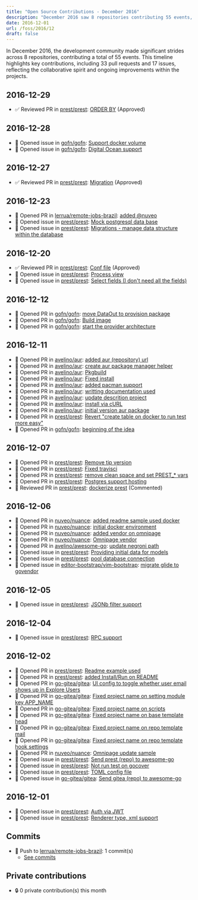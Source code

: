 ```yaml
---
title: "Open Source Contributions - December 2016"
description: "December 2016 saw 8 repositories contributing 55 events, including 33 pull requests and 17 issues, showcasing active development and collaboration."
date: 2016-12-01
url: /foss/2016/12
draft: false
---
```


In December 2016, the development community made significant strides across 8 repositories, contributing a total of 55 events. This timeline highlights key contributions, including 33 pull requests and 17 issues, reflecting the collaborative spirit and ongoing improvements within the projects.

## 2016-12-29

- ✅ Reviewed PR in [prest/prest](https://github.com/prest/prest): [ORDER BY](https://github.com/prest/prest/pull/59#pullrequestreview-14622112) (Approved)

## 2016-12-28

- 🐛 Opened issue in [gofn/gofn](https://github.com/gofn/gofn): [Support docker volume](https://github.com/gofn/gofn/issues/8)
- 🐛 Opened issue in [gofn/gofn](https://github.com/gofn/gofn): [Digital Ocean support](https://github.com/gofn/gofn/issues/7)

## 2016-12-27

- ✅ Reviewed PR in [prest/prest](https://github.com/prest/prest): [Migration](https://github.com/prest/prest/pull/57#pullrequestreview-14423583) (Approved)

## 2016-12-23

- 🔀 Opened PR in [lerrua/remote-jobs-brazil](https://github.com/lerrua/remote-jobs-brazil): [added @nuveo](https://github.com/lerrua/remote-jobs-brazil/pull/86)
- 🐛 Opened issue in [prest/prest](https://github.com/prest/prest): [Mock postgresql data base](https://github.com/prest/prest/issues/55)
- 🐛 Opened issue in [prest/prest](https://github.com/prest/prest): [Migrations - manage data structure within the database  ](https://github.com/prest/prest/issues/53)

## 2016-12-20

- ✅ Reviewed PR in [prest/prest](https://github.com/prest/prest): [Conf file](https://github.com/prest/prest/pull/47#pullrequestreview-13676994) (Approved)
- 🐛 Opened issue in [prest/prest](https://github.com/prest/prest): [Process view](https://github.com/prest/prest/issues/51)
- 🐛 Opened issue in [prest/prest](https://github.com/prest/prest): [Select fields (I don't need all the fields)](https://github.com/prest/prest/issues/50)

## 2016-12-12

- 🔀 Opened PR in [gofn/gofn](https://github.com/gofn/gofn): [move DataOut to provision package](https://github.com/gofn/gofn/pull/4)
- 🔀 Opened PR in [gofn/gofn](https://github.com/gofn/gofn): [Build image](https://github.com/gofn/gofn/pull/3)
- 🔀 Opened PR in [gofn/gofn](https://github.com/gofn/gofn): [start the provider architecture](https://github.com/gofn/gofn/pull/2)

## 2016-12-11

- 🔀 Opened PR in [avelino/aur](https://github.com/avelino/aur): [added aur (repository) url](https://github.com/avelino/aur/pull/9)
- 🔀 Opened PR in [avelino/aur](https://github.com/avelino/aur): [create aur package manager helper](https://github.com/avelino/aur/pull/8)
- 🔀 Opened PR in [avelino/aur](https://github.com/avelino/aur): [Pkgbuild](https://github.com/avelino/aur/pull/7)
- 🔀 Opened PR in [avelino/aur](https://github.com/avelino/aur): [Fixed install](https://github.com/avelino/aur/pull/6)
- 🔀 Opened PR in [avelino/aur](https://github.com/avelino/aur): [added pacman support](https://github.com/avelino/aur/pull/5)
- 🔀 Opened PR in [avelino/aur](https://github.com/avelino/aur): [writting documentation used](https://github.com/avelino/aur/pull/4)
- 🔀 Opened PR in [avelino/aur](https://github.com/avelino/aur): [update descrition project](https://github.com/avelino/aur/pull/3)
- 🔀 Opened PR in [avelino/aur](https://github.com/avelino/aur): [install via cURL](https://github.com/avelino/aur/pull/2)
- 🔀 Opened PR in [avelino/aur](https://github.com/avelino/aur): [initial version aur package](https://github.com/avelino/aur/pull/1)
- 🔀 Opened PR in [prest/prest](https://github.com/prest/prest): [Revert "create table on docker to run test more easy"](https://github.com/prest/prest/pull/39)
- 🔀 Opened PR in [gofn/gofn](https://github.com/gofn/gofn): [beginning of the idea](https://github.com/gofn/gofn/pull/1)

## 2016-12-07

- 🔀 Opened PR in [prest/prest](https://github.com/prest/prest): [Remove tip version](https://github.com/prest/prest/pull/29)
- 🔀 Opened PR in [prest/prest](https://github.com/prest/prest): [Fixed travisci](https://github.com/prest/prest/pull/28)
- 🔀 Opened PR in [prest/prest](https://github.com/prest/prest): [remove clean space and set PREST_* vars](https://github.com/prest/prest/pull/27)
- 🔀 Opened PR in [prest/prest](https://github.com/prest/prest): [Postgres support hosting](https://github.com/prest/prest/pull/26)
- 💬 Reviewed PR in [prest/prest](https://github.com/prest/prest): [dockerize prest](https://github.com/prest/prest/pull/24#pullrequestreview-11813812) (Commented)

## 2016-12-06

- 🔀 Opened PR in [nuveo/nuance](https://github.com/nuveo/nuance): [added readme sample used docker](https://github.com/nuveo/nuance/pull/6)
- 🔀 Opened PR in [nuveo/nuance](https://github.com/nuveo/nuance): [initial docker environment](https://github.com/nuveo/nuance/pull/5)
- 🔀 Opened PR in [nuveo/nuance](https://github.com/nuveo/nuance): [added vendor on omnipage](https://github.com/nuveo/nuance/pull/4)
- 🔀 Opened PR in [nuveo/nuance](https://github.com/nuveo/nuance): [Omnipage vendor](https://github.com/nuveo/nuance/pull/3)
- 🔀 Opened PR in [avelino/awesome-go](https://github.com/avelino/awesome-go): [update negroni path](https://github.com/avelino/awesome-go/pull/1208)
- 🐛 Opened issue in [prest/prest](https://github.com/prest/prest): [Providing initial data for models](https://github.com/prest/prest/issues/23)
- 🐛 Opened issue in [prest/prest](https://github.com/prest/prest): [pool database connection](https://github.com/prest/prest/issues/22)
- 🐛 Opened issue in [editor-bootstrap/vim-bootstrap](https://github.com/editor-bootstrap/vim-bootstrap): [migrate glide to govendor](https://github.com/editor-bootstrap/vim-bootstrap/issues/226)

## 2016-12-05

- 🐛 Opened issue in [prest/prest](https://github.com/prest/prest): [JSONb filter support](https://github.com/prest/prest/issues/20)

## 2016-12-04

- 🐛 Opened issue in [prest/prest](https://github.com/prest/prest): [RPC support](https://github.com/prest/prest/issues/18)

## 2016-12-02

- 🔀 Opened PR in [prest/prest](https://github.com/prest/prest): [Readme example used](https://github.com/prest/prest/pull/15)
- 🔀 Opened PR in [prest/prest](https://github.com/prest/prest): [added Install/Run on README](https://github.com/prest/prest/pull/11)
- 🔀 Opened PR in [go-gitea/gitea](https://github.com/go-gitea/gitea): [UI config to toggle whether user email shows up in Explore Users](https://github.com/go-gitea/gitea/pull/336)
- 🔀 Opened PR in [go-gitea/gitea](https://github.com/go-gitea/gitea): [Fixed project name on setting module key APP_NAME](https://github.com/go-gitea/gitea/pull/335)
- 🔀 Opened PR in [go-gitea/gitea](https://github.com/go-gitea/gitea): [Fixed project name on scripts](https://github.com/go-gitea/gitea/pull/334)
- 🔀 Opened PR in [go-gitea/gitea](https://github.com/go-gitea/gitea): [Fixed project name on base template head](https://github.com/go-gitea/gitea/pull/333)
- 🔀 Opened PR in [go-gitea/gitea](https://github.com/go-gitea/gitea): [Fixed project name on repo template mail](https://github.com/go-gitea/gitea/pull/332)
- 🔀 Opened PR in [go-gitea/gitea](https://github.com/go-gitea/gitea): [Fixed project name on repo template hook settings](https://github.com/go-gitea/gitea/pull/331)
- 🔀 Opened PR in [nuveo/nuance](https://github.com/nuveo/nuance): [Omnipage update sample](https://github.com/nuveo/nuance/pull/2)
- 🐛 Opened issue in [prest/prest](https://github.com/prest/prest): [Send prest (repo) to awesome-go](https://github.com/prest/prest/issues/14)
- 🐛 Opened issue in [prest/prest](https://github.com/prest/prest): [Not run test on gocover](https://github.com/prest/prest/issues/13)
- 🐛 Opened issue in [prest/prest](https://github.com/prest/prest): [TOML config file](https://github.com/prest/prest/issues/12)
- 🐛 Opened issue in [go-gitea/gitea](https://github.com/go-gitea/gitea): [Send gitea (repo) to awesome-go](https://github.com/go-gitea/gitea/issues/337)

## 2016-12-01

- 🐛 Opened issue in [prest/prest](https://github.com/prest/prest): [Auth via JWT](https://github.com/prest/prest/issues/5)
- 🐛 Opened issue in [prest/prest](https://github.com/prest/prest): [Renderer type, xml support](https://github.com/prest/prest/issues/4)

## Commits

- 🔨 Push to [lerrua/remote-jobs-brazil](https://github.com/lerrua/remote-jobs-brazil): 1 commit(s)
  - [See commits](https://github.com/lerrua/remote-jobs-brazil/commits?author=avelino&since=2016-12-01T00:00:00Z&until=2016-12-31T23:59:59Z)

## Private contributions

- 🔒 0 private contribution(s) this month

